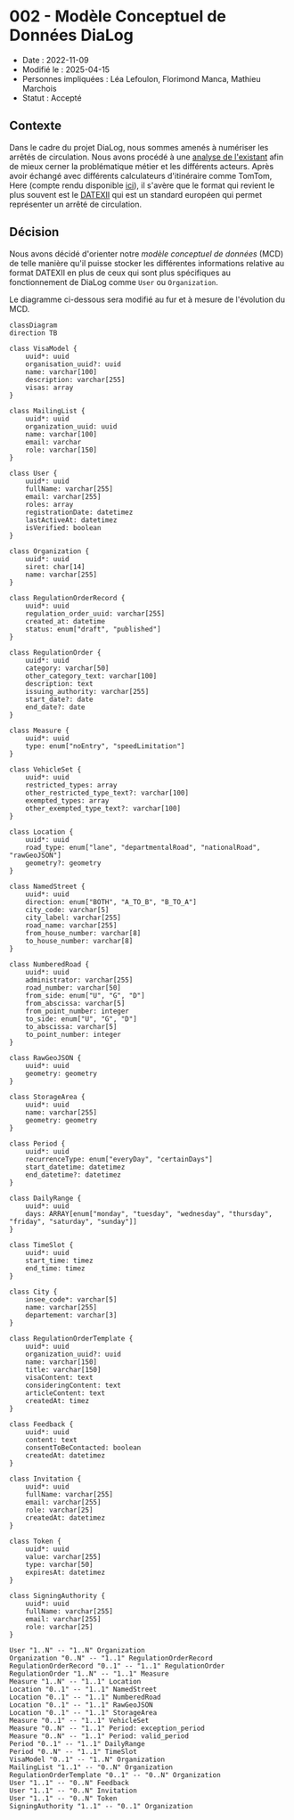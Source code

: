 # 002 - Modèle Conceptuel de Données DiaLog

* Date : 2022-11-09
* Modifié le : 2025-04-15
* Personnes impliquées : Léa Lefoulon, Florimond Manca, Mathieu Marchois
* Statut : Accepté

## Contexte

Dans le cadre du projet DiaLog, nous sommes amenés à numériser les arrêtés de circulation. Nous avons procédé à une [analyse de l'existant](https://github.com/MTES-MCT/dialog/wiki/Analyse-de-l'existant) afin de mieux cerner la problématique métier et les différents acteurs.
Après avoir échangé avec différents calculateurs d'itinéraire comme TomTom, Here (compte rendu disponible [ici](https://pad.incubateur.net/s/uNxJar9q8#2022-10-25---TomTom-amp-Here)), il s'avère que le format qui revient le plus souvent est le [DATEXII](https://www.datex2.eu/) qui est un standard européen qui permet représenter un arrêté de circulation.

## Décision

Nous avons décidé d'orienter notre _modèle conceptuel de données_ (MCD) de telle manière qu'il puisse stocker les différentes informations relative au format DATEXII en plus de ceux qui sont plus spécifiques au fonctionnement de DiaLog comme `User` ou `Organization`.

Le diagramme ci-dessous sera modifié au fur et à mesure de l'évolution du MCD.

```mermaid
classDiagram
direction TB

class VisaModel {
    uuid*: uuid
    organisation_uuid?: uuid
    name: varchar[100]
    description: varchar[255]
    visas: array
}

class MailingList {
    uuid*: uuid
    organization_uuid: uuid
    name: varchar[100]
    email: varchar
    role: varchar[150]
}

class User {
    uuid*: uuid
    fullName: varchar[255]
    email: varchar[255]
    roles: array
    registrationDate: datetimez
    lastActiveAt: datetimez
    isVerified: boolean
}

class Organization {
    uuid*: uuid
    siret: char[14]
    name: varchar[255]
}

class RegulationOrderRecord {
    uuid*: uuid
    regulation_order_uuid: varchar[255]
    created_at: datetime
    status: enum["draft", "published"]
}

class RegulationOrder {
    uuid*: uuid
    category: varchar[50]
    other_category_text: varchar[100]
    description: text
    issuing_authority: varchar[255]
    start_date?: date
    end_date?: date
}

class Measure {
    uuid*: uuid
    type: enum["noEntry", "speedLimitation"]
}

class VehicleSet {
    uuid*: uuid
    restricted_types: array
    other_restricted_type_text?: varchar[100]
    exempted_types: array
    other_exempted_type_text?: varchar[100]
}

class Location {
    uuid*: uuid
    road_type: enum["lane", "departmentalRoad", "nationalRoad", "rawGeoJSON"]
    geometry?: geometry
}

class NamedStreet {
    uuid*: uuid
    direction: enum["BOTH", "A_TO_B", "B_TO_A"]
    city_code: varchar[5]
    city_label: varchar[255]
    road_name: varchar[255]
    from_house_number: varchar[8]
    to_house_number: varchar[8]
}

class NumberedRoad {
    uuid*: uuid
    administrator: varchar[255]
    road_number: varchar[50]
    from_side: enum["U", "G", "D"]
    from_abscissa: varchar[5]
    from_point_number: integer
    to_side: enum["U", "G", "D"]
    to_abscissa: varchar[5]
    to_point_number: integer
}

class RawGeoJSON {
    uuid*: uuid
    geometry: geometry
}

class StorageArea {
    uuid*: uuid
    name: varchar[255]
    geometry: geometry
}

class Period {
    uuid*: uuid
    recurrenceType: enum["everyDay", "certainDays"]
    start_datetime: datetimez
    end_datetime?: datetimez
}

class DailyRange {
    uuid*: uuid
    days: ARRAY[enum["monday", "tuesday", "wednesday", "thursday", "friday", "saturday", "sunday"]]
}

class TimeSlot {
    uuid*: uuid
    start_time: timez
    end_time: timez
}

class City {
    insee_code*: varchar[5]
    name: varchar[255]
    departement: varchar[3]
}

class RegulationOrderTemplate {
    uuid*: uuid
    organization_uuid?: uuid
    name: varchar[150]
    title: varchar[150]
    visaContent: text
    consideringContent: text
    articleContent: text
    createdAt: timez
}

class Feedback {
    uuid*: uuid
    content: text
    consentToBeContacted: boolean
    createdAt: datetimez
}

class Invitation {
    uuid*: uuid
    fullName: varchar[255]
    email: varchar[255]
    role: varchar[25]
    createdAt: datetimez
}

class Token {
    uuid*: uuid
    value: varchar[255]
    type: varchar[50]
    expiresAt: datetimez
}

class SigningAuthority {
    uuid*: uuid
    fullName: varchar[255]
    email: varchar[255]
    role: varchar[25]
}

User "1..N" -- "1..N" Organization
Organization "0..N" -- "1..1" RegulationOrderRecord
RegulationOrderRecord "0..1" -- "1..1" RegulationOrder
RegulationOrder "1..N" -- "1..1" Measure
Measure "1..N" -- "1..1" Location
Location "0..1" -- "1..1" NamedStreet
Location "0..1" -- "1..1" NumberedRoad
Location "0..1" -- "1..1" RawGeoJSON
Location "0..1" -- "1..1" StorageArea
Measure "0..1" -- "1..1" VehicleSet
Measure "0..N" -- "1..1" Period: exception_period
Measure "0..N" -- "1..1" Period: valid_period
Period "0..1" -- "1..1" DailyRange
Period "0..N" -- "1..1" TimeSlot
VisaModel "0..1" -- "1..N" Organization
MailingList "1..1" -- "0..N" Organization
RegulationOrderTemplate "0..1" -- "0..N" Organization
User "1..1" -- "0..N" Feedback
User "1..1" -- "0..N" Invitation
User "1..1" -- "0..N" Token
SigningAuthority "1..1" -- "0..1" Organization
```
